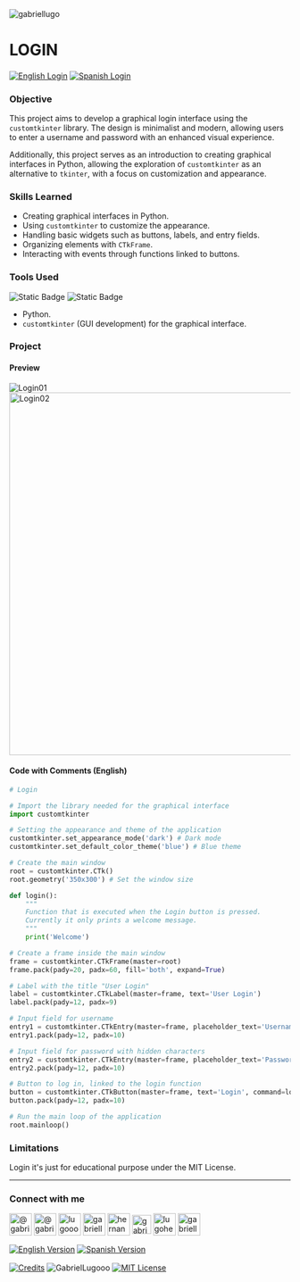 <img align="center" src="https://i.imgur.com/ZgHWFhw.png" alt="gabriellugo" />

# LOGIN

<a href="https://github.com/GabrielLugooo/Login" target="_blank" rel="noreferrer noopener"> <img align="center" src="https://img.shields.io/badge/English%20Login-000000" alt="English Login" /></a>
<a href="https://github.com/GabrielLugooo/Login/blob/main/README%20Spanish.md" target="_blank" rel="noreferrer noopener"> <img align="center" src="https://img.shields.io/badge/Spanish%20Login-green" alt="Spanish Login" /></a>

### Objective

This project aims to develop a graphical login interface using the `customtkinter` library. The design is minimalist and modern, allowing users to enter a username and password with an enhanced visual experience.

Additionally, this project serves as an introduction to creating graphical interfaces in Python, allowing the exploration of `customtkinter` as an alternative to `tkinter`, with a focus on customization and appearance.

### Skills Learned

- Creating graphical interfaces in Python.
- Using `customtkinter` to customize the appearance.
- Handling basic widgets such as buttons, labels, and entry fields.
- Organizing elements with `CTkFrame`.
- Interacting with events through functions linked to buttons.

### Tools Used

![Static Badge](https://img.shields.io/badge/Python-000000?logo=python&logoSize=auto)
![Static Badge](https://img.shields.io/badge/TKinter-000000?logo=tkinter&logoSize=auto)

- Python.
- `customtkinter` (GUI development) for the graphical interface.

### Project

#### Preview

<img align="center" src="https://i.imgur.com/vksNgqS.jpeg" alt="Login01" />
<img align="center" src="https://i.imgur.com/D4w03G0.jpeg" alt="Login02" height="650" />

#### Code with Comments (English)

```python
# Login

# Import the library needed for the graphical interface
import customtkinter

# Setting the appearance and theme of the application
customtkinter.set_appearance_mode('dark') # Dark mode
customtkinter.set_default_color_theme('blue') # Blue theme

# Create the main window
root = customtkinter.CTk()
root.geometry('350x300') # Set the window size

def login():
    """
    Function that is executed when the Login button is pressed.
    Currently it only prints a welcome message.
    """
    print('Welcome')

# Create a frame inside the main window
frame = customtkinter.CTkFrame(master=root)
frame.pack(pady=20, padx=60, fill='both', expand=True)

# Label with the title "User Login"
label = customtkinter.CTkLabel(master=frame, text='User Login')
label.pack(pady=12, padx=9)

# Input field for username
entry1 = customtkinter.CTkEntry(master=frame, placeholder_text='Username')
entry1.pack(pady=12, padx=10)

# Input field for password with hidden characters
entry2 = customtkinter.CTkEntry(master=frame, placeholder_text='Password', show='*')
entry2.pack(pady=12, padx=10)

# Button to log in, linked to the login function
button = customtkinter.CTkButton(master=frame, text='Login', command=login)
button.pack(pady=12, padx=10)

# Run the main loop of the application
root.mainloop()
```

### Limitations

Login it's just for educational purpose under the MIT License.

---

<h3 align="left">Connect with me</h3>

<p align="left">
<a href="https://www.youtube.com/@gabriellugooo" target="_blank" rel="noreferrer noopener"> <img align="center" src="https://img.icons8.com/?size=50&id=55200&format=png" alt="@gabriellugooo" height="40" width="40" /></a>
<a href="http://www.tiktok.com/@gabriellugooo" target="_blank" rel="noreferrer noopener"> <img align="center" src="https://img.icons8.com/?size=50&id=118638&format=png" alt="@gabriellugooo" height="40" width="40" /></a>
<a href="https://instagram.com/lugooogabriel" target="_blank" rel="noreferrer noopener"> <img align="center" src="https://img.icons8.com/?size=50&id=32309&format=png" alt="lugooogabriel" height="40" width="40" /></a>
<a href="https://twitter.com/gabriellugo__" target="_blank" rel="noreferrer noopener"> <img align="center" src="https://img.icons8.com/?size=50&id=phOKFKYpe00C&format=png" alt="gabriellugo__" height="40" width="40" /></a>
<a href="https://www.linkedin.com/in/hernando-gabriel-lugo" target="_blank" rel="noreferrer noopener"> <img align="center" src="https://img.icons8.com/?size=50&id=8808&format=png" alt="hernando-gabriel-lugo" height="40" width="40" /></a>
<a href="https://github.com/GabrielLugooo" target="_blank" rel="noreferrer noopener"> <img align="center" src="https://img.icons8.com/?size=80&id=AngkmzgE6d3E&format=png" alt="gabriellugooo" height="34" width="34" /></a>
<a href="mailto:lugohernandogabriel@gmail.com"> <img align="center" src="https://img.icons8.com/?size=50&id=38036&format=png" alt="lugohernandogabriel@gmail.com" height="40" width="40" /></a>
<a href="https://linktr.ee/gabriellugooo" target="_blank" rel="noreferrer noopener"> <img align="center" src="https://simpleicons.org/icons/linktree.svg" alt="gabriellugooo" height="40" width="40" /></a>
</p>

<p align="left">
<a href="https://github.com/GabrielLugooo/GabrielLugooo/blob/main/README.md" target="_blank" rel="noreferrer noopener"> <img align="center" src="https://img.shields.io/badge/English%20Version-000000" alt="English Version" /></a>
<a href="https://github.com/GabrielLugooo/GabrielLugooo/blob/main/Readme%20Spanish.md" target="_blank" rel="noreferrer noopener"> <img align="center" src="https://img.shields.io/badge/Spanish%20Version-Green" alt="Spanish Version" /></a>
</p>

<a href="https://linktr.ee/gabriellugooo" target="_blank" rel="noreferrer noopener"> <img align="center" src="https://img.shields.io/badge/Credits-Gabriel%20Lugo-green" alt="Credits" /></a>
<img align="center" src="https://komarev.com/ghpvc/?username=GabrielLugoo&label=Profile%20views&color=green&base=2000" alt="GabrielLugooo" />
<a href="" target="_blank" rel="noreferrer noopener"> <img align="center" src="https://img.shields.io/badge/License-MIT-green" alt="MIT License" /></a>

